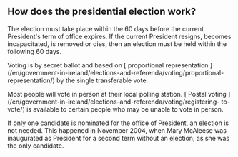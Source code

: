##  How does the presidential election work?

The election must take place within the 60 days before the current President's
term of office expires. If the current President resigns, becomes
incapacitated, is removed or dies, then an election must be held within the
following 60 days.

Voting is by secret ballot and based on [ proportional representation
](/en/government-in-ireland/elections-and-referenda/voting/proportional-
representation/) by the single transferable vote.

Most people will vote in person at their local polling station. [ Postal
voting ](/en/government-in-ireland/elections-and-referenda/voting/registering-
to-vote/) is available to certain people who may be unable to vote in person.

If only one candidate is nominated for the office of President, an election is
not needed. This happened in November 2004, when Mary McAleese was inaugurated
as President for a second term without an election, as she was the only
candidate.  
